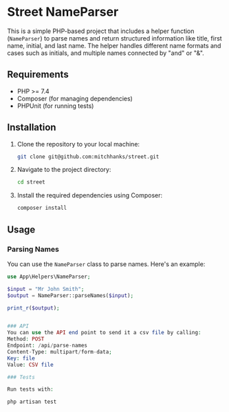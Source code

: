 # Street NameParser

This is a simple PHP-based project that includes a helper function (`NameParser`) to parse names and return structured information like title, first name, initial, and last name. The helper handles different name formats and cases such as initials, and multiple names connected by "and" or "&".

## Requirements

- PHP >= 7.4
- Composer (for managing dependencies)
- PHPUnit (for running tests)

## Installation

1. Clone the repository to your local machine:

    ```bash
    git clone git@github.com:mitchhanks/street.git
    ```

2. Navigate to the project directory:

    ```bash
    cd street
    ```

3. Install the required dependencies using Composer:

    ```bash
    composer install
    ```

## Usage

### Parsing Names

You can use the `NameParser` class to parse names. Here's an example:

```php
use App\Helpers\NameParser;

$input = "Mr John Smith";
$output = NameParser::parseNames($input);

print_r($output);


### API
You can use the API end point to send it a csv file by calling: 
Method: POST
Endpoint: /api/parse-names
Content-Type: multipart/form-data; 
Key: file
Value: CSV file

### Tests

Run tests with:

php artisan test